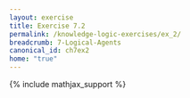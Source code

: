 ```yaml
---
layout: exercise
title: Exercise 7.2
permalink: /knowledge-logic-exercises/ex_2/
breadcrumb: 7-Logical-Agents
canonical_id: ch7ex2
home: "true"
---
```


{% include mathjax_support %}


